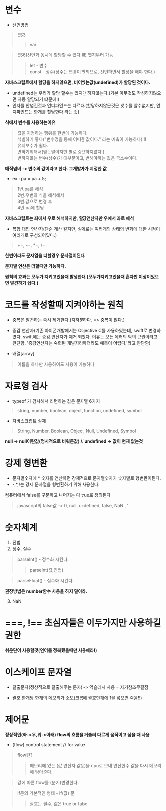 # 변수
* 선언방법  
> ES3
>> var  

> ES6(선언과 동시에 할당할 수 있다.)IE 엣지부터 가능
>> let - 변수  
const - 상수(상수는 변경이 안되므로, 선언하면서 할당을 해야 한다.)  

**자바스크립트에서 할당을 하지않으면, 비어있는값(undefined)가 할당된 것이다.**  
- undefined는 우리가 할당 할수는 있지만 하지않는다.(기본 아무것도 작성하지않으면 자동 할당되기 떄문에!)  
- 인자를 안넘긴것과 언디파인드는 다르다.(할당하지않은것은 갯수를 알수없지만, 언디파인드는 한개를 할당한다 라는 것)  

**식에서 변수를 사용하는이유**
> 값을 지정하는 행위를 한번에 가능하다.  
식별하기 좋다("변수명을 통해 어떠한 값이다." 라는 예측이 가능하다)!!!  
유지보수가 쉽다.  
변하기위해서(맞는말이지만 별로 중요하지않다.)  
변하지않는 변수(상수)가 대부분이고, 변해야하는 값은 극소수이다.

**매직넘버 -> 변수의 값이라고 한다. 그개발자가 지정한 값**

* ex : pa = pa + 5;
>1번.pa를 해석  
2번.우변의 식을 해석해서   
3번.값으로 변경 후   
4번.pa에 할당

**자바스크립트는 좌에서 우로 해석하지만, 할당연산자만 우에서 좌로 해석**

* 복합 대입 연산자(단순 계산 같지만, 실제로는 여러개의 상태의 변화에 대한 시점이 여러개로 구성되어있다.)
> +=, -=, *=, /=  

**한번이라도 문자열을 더할경우 문자열이된다.**

**문자열 연산은 더할때만 가능하다.**

**원칙의 효과는 모두가 지키고있을때 발생한다.(모두가지키고있을때 혼자만 이상이있으면 발견하기 쉽다.)**

# 코드를 작성할때 지켜야하는 원칙
- 중복은 발견하는 즉시 제거한다.(지저분하다. => 중복이 많다.)


* 증감 연산자(기존 아이폰개발에서는 Objective C를 사용하였는데, swift로 변경하였다. swift에는 증감 연산자가 제거 되었다. 이유는 모든 에러의 악의 근원이라고 판단함. '증감연산자는 숙련된 개발자라하더라도 예측이 어렵다.'라고 판단함)

* 배열[array]
> 이름을 하나만 사용하여도 사용이 가능하다

# 자료형 검사
* typeof 가 검사해서 리턴하는 값은 문자열 6가지
> string, number, boolean, object, function, undefined, symbol

* 자바스크립트 실제
> String, Number, Boolean, Object, Null, Undefined, Symbol

**null ->  null이란값(명시적으로 비워둔값) // undefined -> 값이 현재 없는것**

# 강제 형변환
* 문자열숫자에 * 숫자를 연산하면 강제적으로 문자열숫자가 숫자열로 형변환이된다.
* -,*,/는 강제 문자열을 형변환하기 위해 사용한다.

컴퓨터에서 false를 구분하고 나머지는 다 true로 정의된다
> javascript의 false값 -> 0, null, undefined, false, NaN , ''

# 숫자체계
1. 진법
2. 정수, 실수
> parseInt() - 정수화 시킨다.  
  >> parseInt(값,진법)
  
> parseFloat() - 실수화 시킨다.  

**권장방법은 number함수 사용을 하지 말아라.**

3. NaN

# ===, !== 초심자들은 이두가지만 사용하길 권한

**쉬운단어 사용할것(언어를 정복했을때만 사용해라!)**

# 이스케이프 문자열
- 탈출문자(정상적으로 탈출해주는 문자) -> 역슬레시 사용 = 자기참조무결점


* 괄호 한개당 한개의 메모리가 소모(크롬에 괄호만개에 1을 넣으면 죽음!!)

# 제어문
**정상적인(좌->우,위->아래) flow의 흐름을 거슬러 다르게 움직이고 싶을 때 사용**
* (flow) control statement // for value
> flow란?  
>> 메모리에 있는 (값 연산자 값등)을 cpu로 보내 연산한수 값을 다시 메모리에 담아준다.    

> 값에 따른 flow를 (분기)변경한다.

> if문의 기본적인 형태 - if(값) 문  
>> 괄호는 필수, 값은 true or false

